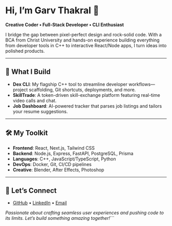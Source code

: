 # Hi, I’m Garv Thakral 👋

**Creative Coder • Full-Stack Developer • CLI Enthusiast**

I bridge the gap between pixel-perfect design and rock-solid code. With a BCA from Christ University and hands-on experience building everything from developer tools in C++ to interactive React/Node apps, I turn ideas into polished products.

---

## 🚀 What I Build

- **Dex CLI**: My flagship C++ tool to streamline developer workflows—project scaffolding, Git shortcuts, deployments, and more.
- **SkillTrade**: A token-driven skill-exchange platform featuring real-time video calls and chat.
- **Job Dashboard**: AI-powered tracker that parses job listings and tailors your resume suggestions.

---

## 🛠️ My Toolkit

- **Frontend**: React, Next.js, Tailwind CSS
- **Backend**: Node.js, Express, FastAPI, PostgreSQL, Prisma
- **Languages**: C++, JavaScript/TypeScript, Python
- **DevOps**: Docker, Git, CI/CD pipelines
- **Creative**: Blender, After Effects, Photoshop

---

## 🌟 Let’s Connect

- [GitHub](https://github.com/GarvThakral) • [LinkedIn](https://linkedin.com/in/garv-thakral) • [Email](mailto:garvthakralfx@gmail.com)

_Passionate about crafting seamless user experiences and pushing code to its limits. Let’s build something amazing together!_```

